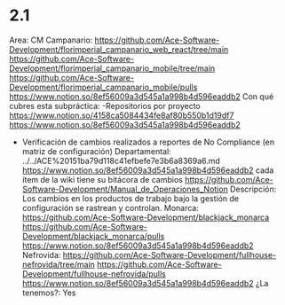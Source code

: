 # 2.1

Area: CM
Campanario: https://github.com/Ace-Software-Development/florimperial_campanario_web_react/tree/main
https://github.com/Ace-Software-Development/florimperial_campanario_mobile/tree/main
https://github.com/Ace-Software-Development/florimperial_campanario_mobile/pulls
https://www.notion.so/8ef56009a3d545a1a998b4d596eaddb2 
Con qué cubres esta subpráctica: -Repositorios por proyecto
https://www.notion.so/4158ca5084434fe8af80b550b1d19df7 
https://www.notion.so/8ef56009a3d545a1a998b4d596eaddb2 
- Verificación de cambios realizados a reportes de No Compliance (en matriz de configuración)
Departamental: ../../ACE%20151ba79d118c41efbefe7e3b6a8369a6.md 
https://www.notion.so/8ef56009a3d545a1a998b4d596eaddb2 cada ítem de la wiki tiene su bitácora de cambios
https://github.com/Ace-Software-Development/Manual_de_Operaciones_Notion
Descripción: Los cambios en los productos de trabajo bajo la gestión de configuración se rastrean y controlan.
Monarca: https://github.com/Ace-Software-Development/blackjack_monarca
https://github.com/Ace-Software-Development/blackjack_monarca/pulls
https://www.notion.so/8ef56009a3d545a1a998b4d596eaddb2 
Nefrovida: https://github.com/Ace-Software-Development/fullhouse-nefrovida/tree/main 
https://github.com/Ace-Software-Development/fullhouse-nefrovida/pulls
https://www.notion.so/8ef56009a3d545a1a998b4d596eaddb2 
¿La tenemos?: Yes